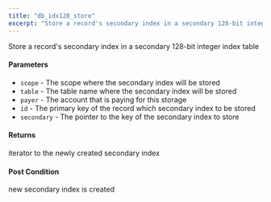 ```yaml
---
title: "db_idx128_store"
excerpt: "Store a record's secondary index in a secondary 128-bit integer index table."
---
```

Store a record's secondary index in a secondary 128-bit integer index table

#### Parameters
* `scope` - The scope where the secondary index will be stored 
* `table` - The table name where the secondary index will be stored 
* `payer` - The account that is paying for this storage 
* `id` - The primary key of the record which secondary index to be stored 
* `secondary` - The pointer to the key of the secondary index to store 

#### Returns
iterator to the newly created secondary index 

#### Post Condition
new secondary index is created